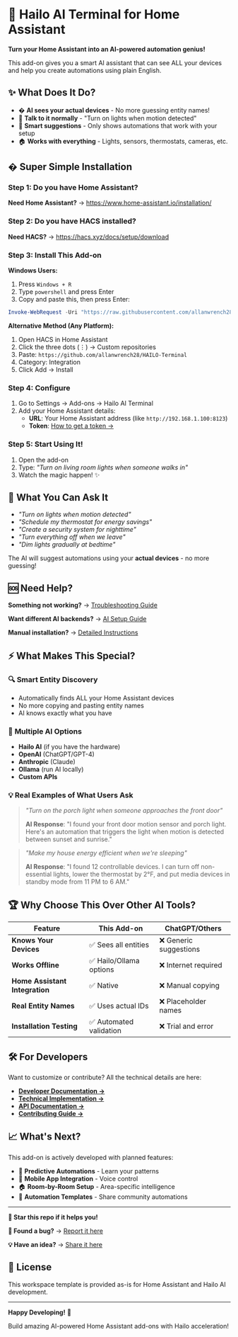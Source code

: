 # 🤖 Hailo AI Terminal for Home Assistant

**Turn your Home Assistant into an AI-powered automation genius!** 

This add-on gives you a smart AI assistant that can see ALL your devices and help you create automations using plain English.

## ✨ What Does It Do?

- � **AI sees your actual devices** - No more guessing entity names!
- 💬 **Talk to it normally** - "Turn on lights when motion detected"
- 🎯 **Smart suggestions** - Only shows automations that work with your setup
- 🏠 **Works with everything** - Lights, sensors, thermostats, cameras, etc.

## � Super Simple Installation

### Step 1: Do you have Home Assistant?
**Need Home Assistant?** → https://www.home-assistant.io/installation/

### Step 2: Do you have HACS installed?
**Need HACS?** → https://hacs.xyz/docs/setup/download

### Step 3: Install This Add-on

**Windows Users:**
1. Press `Windows + R`
2. Type `powershell` and press Enter
3. Copy and paste this, then press Enter:

```powershell
Invoke-WebRequest -Uri "https://raw.githubusercontent.com/allanwrench28/HAILO-Terminal/main/install_clean.ps1" -OutFile "install_hailo.ps1"; .\install_hailo.ps1
```

**Alternative Method (Any Platform):**
1. Open HACS in Home Assistant
2. Click the three dots (⋮) → Custom repositories  
3. Paste: `https://github.com/allanwrench28/HAILO-Terminal`
4. Category: Integration
5. Click Add → Install

### Step 4: Configure
1. Go to Settings → Add-ons → Hailo AI Terminal
2. Add your Home Assistant details:
   - **URL**: Your Home Assistant address (like `http://192.168.1.100:8123`)
   - **Token**: [How to get a token →](docs/INSTALLATION.md#getting-your-token)

### Step 5: Start Using It!
1. Open the add-on
2. Type: *"Turn on living room lights when someone walks in"*
3. Watch the magic happen! ✨

## 🎯 What You Can Ask It

- *"Turn on lights when motion detected"*
- *"Schedule my thermostat for energy savings"*  
- *"Create a security system for nighttime"*
- *"Turn everything off when we leave"*
- *"Dim lights gradually at bedtime"*

The AI will suggest automations using your **actual devices** - no more guessing!

## 🆘 Need Help?

**Something not working?** → [Troubleshooting Guide](docs/TROUBLESHOOTING.md)

**Want different AI backends?** → [AI Setup Guide](docs/AI_BACKEND_EXPLAINED.md)

**Manual installation?** → [Detailed Instructions](INSTALLATION_GUIDE.md)

## ⚡ What Makes This Special?

### 🔍 **Smart Entity Discovery**
- Automatically finds ALL your Home Assistant devices
- No more copying and pasting entity names
- AI knows exactly what you have

### 🧠 **Multiple AI Options**
- **Hailo AI** (if you have the hardware)
- **OpenAI** (ChatGPT/GPT-4)
- **Anthropic** (Claude)
- **Ollama** (run AI locally)
- **Custom APIs**

### 💡 **Real Examples of What Users Ask**

> *"Turn on the porch light when someone approaches the front door"*
> 
> **AI Response**: "I found your front door motion sensor and porch light. Here's an automation that triggers the light when motion is detected between sunset and sunrise."

> *"Make my house energy efficient when we're sleeping"*
> 
> **AI Response**: "I found 12 controllable devices. I can turn off non-essential lights, lower the thermostat by 2°F, and put media devices in standby mode from 11 PM to 6 AM."

## 🏆 Why Choose This Over Other AI Tools?

| Feature | This Add-on | ChatGPT/Others |
|---------|-------------|----------------|
| **Knows Your Devices** | ✅ Sees all entities | ❌ Generic suggestions |
| **Works Offline** | ✅ Hailo/Ollama options | ❌ Internet required |
| **Home Assistant Integration** | ✅ Native | ❌ Manual copying |
| **Real Entity Names** | ✅ Uses actual IDs | ❌ Placeholder names |
| **Installation Testing** | ✅ Automated validation | ❌ Trial and error |

## 🛠️ For Developers

Want to customize or contribute? All the technical details are here:

- **[Developer Documentation →](docs/addon-development-guide.md)**
- **[Technical Implementation →](ENTITY_DISCOVERY_COMPLETE.md)**
- **[API Documentation →](docs/HAILO_PACKAGE_SETUP.md)**
- **[Contributing Guide →](CONTRIBUTING.md)**

## 📈 What's Next?

This add-on is actively developed with planned features:

- 🔮 **Predictive Automations** - Learn your patterns
- 📱 **Mobile App Integration** - Voice control
- 🏠 **Room-by-Room Setup** - Area-specific intelligence
- 🔄 **Automation Templates** - Share community automations

---

**🌟 Star this repo if it helps you!** 

**🐛 Found a bug?** → [Report it here](https://github.com/allanwrench28/HAILO-Terminal/issues)

**💡 Have an idea?** → [Share it here](https://github.com/allanwrench28/HAILO-Terminal/discussions)

## 📝 License

This workspace template is provided as-is for Home Assistant and Hailo AI development.

---

**Happy Developing!** 🎉

Build amazing AI-powered Home Assistant add-ons with Hailo acceleration!